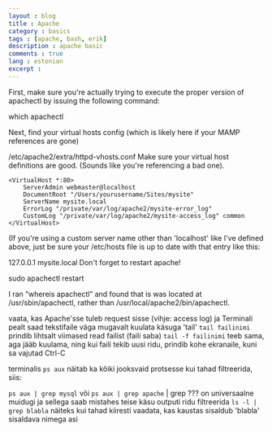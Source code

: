 ```yaml
---
layout : blog
title : Apache
category : basics
tags : [apache, bash, erik]
description : apache basic
comments : true
lang : estonian
excerpt : 
---
```


First, make sure you're actually trying to execute the proper version of apachectl by issuing the following command:

which apachectl

Next, find your virtual hosts config (which is likely here if your MAMP references are gone)

/etc/apache2/extra/httpd-vhosts.conf
Make sure your virtual host definitions are good. (Sounds like you're referencing a bad one).

	<VirtualHost *:80>
	    ServerAdmin webmaster@localhost
	    DocumentRoot "/Users/yourusername/Sites/mysite"
	    ServerName mysite.local
	    ErrorLog "/private/var/log/apache2/mysite-error_log"
	    CustomLog "/private/var/log/apache2/mysite-access_log" common
	</VirtualHost>

(If you're using a custom server name other than 'localhost' like I've defined above, just be sure your /etc/hosts file is up to date with that entry like this:

127.0.0.1          mysite.local
Don't forget to restart apache!

sudo apachectl restart

I ran “whereis apachectl” and found that is was located at /usr/sbin/apachectl, rather than /usr/local/apache2/bin/apachectl.

vaata, kas Apache'sse tuleb request sisse
(vihje: access log)
ja Terminali pealt saad tekstifaile väga mugavalt kuulata käsuga 'tail'
`tail failinimi` prindib lihtsalt viimased read failist (faili saba)
`tail -f failinimi` teeb sama, aga jääb kuulama, ning kui faili tekib uusi ridu, prindib kohe ekranaile, kuni sa vajutad Ctrl-C

terminalis `ps aux`
näitab ka kõiki jooksvaid protsesse
kui tahad filtreerida, siis:

`ps aux | grep mysql` või `ps aux | grep apache`
 | grep ???   on universaalne muidugi ja sellega saab mistahes teise käsu outputi ridu filtreerida
 `ls -l | grep blabla`  näiteks kui tahad kiiresti vaadata, kas kaustas sisaldub 'blabla' sisaldava nimega asi